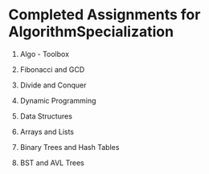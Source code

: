 # Completed Assignments for AlgorithmSpecialization

1. Algo - Toolbox
 1. Fibonacci and GCD
 2. Divide and Conquer
 3. Dynamic Programming

2. Data Structures
 1. Arrays and Lists
 2. Binary Trees and Hash Tables
 3. BST and AVL Trees
